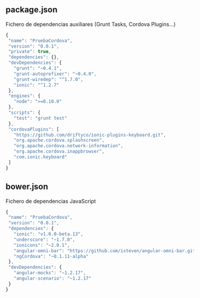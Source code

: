 ## package.json
Fichero de dependencias auxiliares (Grunt Tasks, Cordova Plugins...)

```javascript
{
 "name": "PruebaCordova",
 "version": "0.0.1",
 "private": true,
 "dependencies": {},
 "devDependencies": {
   "grunt": "~0.4.1",
   "grunt-autoprefixer": "~0.4.0",
   "grunt-wiredep": "^1.7.0",
   "ionic": "^1.2.7"
 },
 "engines": {
   "node": ">=0.10.0"
 },
 "scripts": {
   "test": "grunt test"
 },
 "cordovaPlugins": [
   "https://github.com/driftyco/ionic-plugins-keyboard.git",
   "org.apache.cordova.splashscreen",
   "org.apache.cordova.network-information",
   "org.apache.cordova.inappbrowser",
   "com.ionic.keyboard"
 ]
}
```

## bower.json
Fichero de dependencias JavaScript
```javascript
{
 "name": "PruebaCordova",
 "version": "0.0.1",
 "dependencies": {
   "ionic": "v1.0.0-beta.13",
   "underscore": "~1.7.0",
   "ionicons": "~2.0.1",
   "angular-omni-bar": "https://github.com/isteven/angular-omni-bar.git#master",
   "ngCordova": "~0.1.11-alpha"
 },
 "devDependencies": {
   "angular-mocks": "~1.2.17",
   "angular-scenario": "~1.2.17"
 }
}
```
